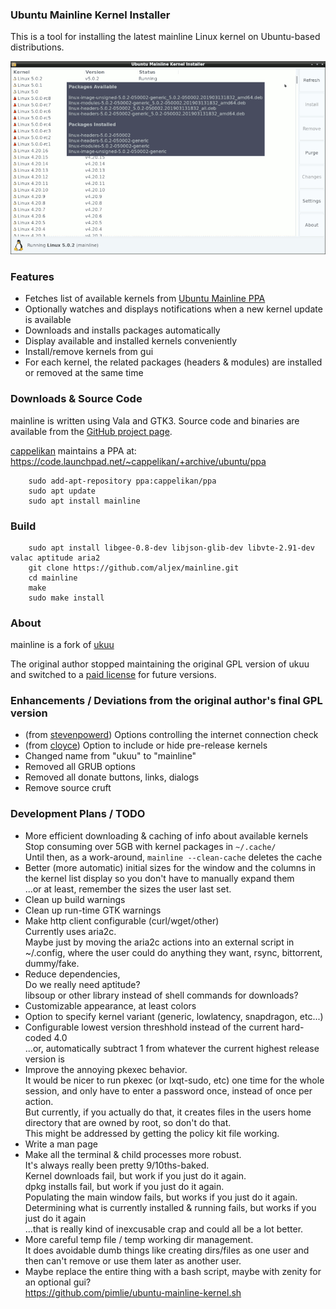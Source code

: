 ### Ubuntu Mainline Kernel Installer

This is a tool for installing the latest mainline Linux kernel on Ubuntu-based distributions.

![Main window screenshot](main_window.png)

### Features

* Fetches list of available kernels from [Ubuntu Mainline PPA](http://kernel.ubuntu.com/~kernel-ppa/mainline/)
* Optionally watches and displays notifications when a new kernel update is available
* Downloads and installs packages automatically
* Display available and installed kernels conveniently
* Install/remove kernels from gui
* For each kernel, the related packages (headers & modules) are installed or removed at the same time

### Downloads & Source Code
mainline is written using Vala and GTK3. Source code and binaries are available from the [GitHub project page](https://github.com/aljex/mainline).

[cappelikan](https://github.com/cappelikan) maintains a PPA at: <https://code.launchpad.net/~cappelikan/+archive/ubuntu/ppa>

		sudo add-apt-repository ppa:cappelikan/ppa
		sudo apt update
		sudo apt install mainline

### Build
		sudo apt install libgee-0.8-dev libjson-glib-dev libvte-2.91-dev valac aptitude aria2
		git clone https://github.com/aljex/mainline.git
		cd mainline
		make
		sudo make install

### About
mainline is a fork of [ukuu](https://github.com/teejee2008/ukuu)

The original author stopped maintaining the original GPL version of ukuu and switched to a [paid license](https://teejeetech.in/tag/ukuu/) for future versions.

### Enhancements / Deviations from the original author's final GPL version

* (from [stevenpowerd](https://github.com/stevenpowered/ukuu)) Options controlling the internet connection check
* (from [cloyce](https://github.com/cloyce/ukuu)) Option to include or hide pre-release kernels
* Changed name from "ukuu" to "mainline"
* Removed all GRUB options
* Removed all donate buttons, links, dialogs
* Remove source cruft

### Development Plans / TODO
* More efficient downloading & caching of info about available kernels  
Stop consuming over 5GB with kernel packages in ```~/.cache/```  
Until then, as a work-around, ```mainline --clean-cache``` deletes the cache
* Better (more automatic) initial sizes for the window and the columns in the kernel list display so you don't have to manually expand them  
...or at least, remember the sizes the user last set.
* Clean up build warnings
* Clean up run-time GTK warnings
* Make http client configurable (curl/wget/other)  
Currently uses aria2c.  
Maybe just by moving the aria2c actions into an external script in ~/.config, where the user could do anything they want, rsync, bittorrent, dummy/fake.
* Reduce dependencies,  
Do we really need aptitude?  
libsoup or other library instead of shell commands for downloads?  
* Customizable appearance, at least colors
* Option to specify kernel variant (generic, lowlatency, snapdragon, etc...)
* Configurable lowest version threshhold instead of the current hard-coded 4.0  
...or, automatically subtract 1 from whatever the current highest release version is
* Improve the annoying pkexec behavior.  
It would be nicer to run pkexec (or lxqt-sudo, etc) one time for the whole session, and only have to enter a password once, instead of once per action.  
But currently, if you actually do that, it creates files in the users home directory that are owned by root, so don't do that.  
This might be addressed by getting the policy kit file working.
* Write a man page
* Make all the terminal & child processes more robust.  
It's always really been pretty 9/10ths-baked.  
Kernel downloads fail, but work if you just do it again.  
dpkg installs fail, but work if you just do it again.  
Populating the main window fails, but works if you just do it again.  
Determining what is currently installed & running fails, but works if you just do it again  
...that is really kind of inexcusable crap and could all be a lot better.
* More careful temp file / temp working dir management.  
It does avoidable dumb things like creating dirs/files as one user and then can't remove or use them later as another user.
* Maybe replace the entire thing with a bash script, maybe with zenity for an optional gui?  
https://github.com/pimlie/ubuntu-mainline-kernel.sh
